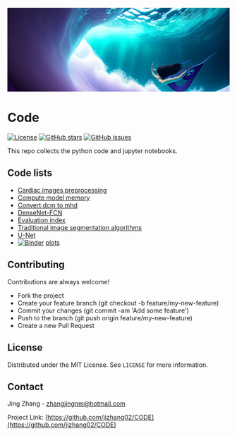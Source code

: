 ![Header Image](/code/dream_codeworld.jpg)

# Code 


[![License](https://img.shields.io/badge/license-MIT-blue.svg)](https://opensource.org/licenses/MIT)
[![GitHub stars](https://img.shields.io/github/stars/jizhang02/CODE.svg)](https://github.com/jizhang02/CODE/stargazers)
[![GitHub issues](https://img.shields.io/github/issues/jizhang02/CODE.svg)](https://github.com/jizhang02/CODE/issues)

This repo collects the python code and jupyter notebooks.

## Code lists
* [Cardiac images preprocessing](/code/cardiac-dataset-preprocess)
* [Compute model memory](https://gist.github.com/jizhang02/ef8eb45450f3d943fea37c6544d3808c)
* [Convert dcm to mhd](https://gist.github.com/jizhang02/6e395880c085f7c9884d9cec5490c710)
* [DenseNet-FCN](/code/densenetfcn)
* [Evaluation index](/code/basic-python-files/)
* [Traditional image segmentation algorithms](/code/traditional-segmentation-algorithms/)
* [U-Net](/code/u-net)
* [![Binder](https://mybinder.org/badge_logo.svg)](https://mybinder.org/v2/gh/jizhang02/Code/HEAD?labpath=code%2Fmyplots.ipynb) [plots](/code/myplots.ipynb) 



## Contributing

Contributions are always welcome!

- Fork the project
- Create your feature branch (git checkout -b feature/my-new-feature)
- Commit your changes (git commit -am 'Add some feature')
- Push to the branch (git push origin feature/my-new-feature)
- Create a new Pull Request

## License

Distributed under the MIT License. See `LICENSE` for more information.

## Contact

Jing Zhang - zhangjingnm@hotmail.com

Project Link: [https://github.com/jizhang02/CODE](https://github.com/jizhang02/CODE)